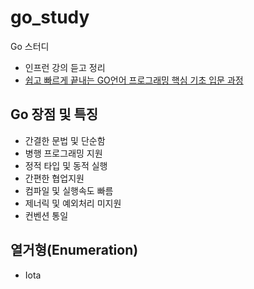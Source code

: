 # go_study
Go 스터디
- 인프런 강의 듣고 정리
- [쉽고 빠르게 끝내는 GO언어 프로그래밍 핵심 기초 입문 과정](https://www.inflearn.com/course/go%EC%96%B8%EC%96%B4/dashboard)

## Go 장점 및 특징
- 간결한 문법 및 단순함
- 병행 프로그래밍 지원
- 정적 타입 및 동적 실행
- 간편한 협업지원
- 컴파일 및 실행속도 빠름
- 제너릭 및 예외처리 미지원
- 컨벤션 통일


## 열거형(Enumeration)
- Iota